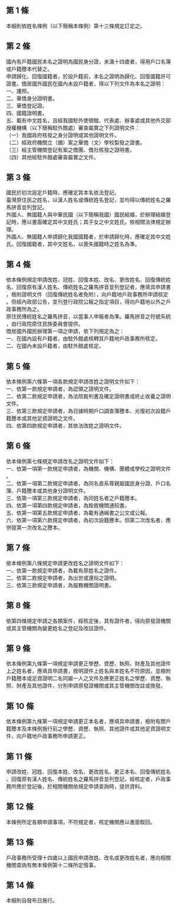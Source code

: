 第 1 條
-------
本細則依姓名條例（以下簡稱本條例）第十三條規定訂定之。

第 2 條
-------
國內有戶籍國民本名之證明為國民身分證，未滿十四歲者，得用戶口名簿  
或戶籍謄本代替之。  
申請歸化、回復國籍者，於設戶籍前，本名之證明為歸化、回復國籍許可  
證書。僑居國外國民在國內未設戶籍者，得以下列文件為本名之證明：  
一、護照。  
二、華僑身分證明書。  
三、華僑登記證。  
四、國籍證明書。  
五、載有中文姓名，且經我國駐外使領館、代表處、辦事處或其他外交部  
    授權機構（以下簡稱駐外館處）審查屬實之下列證明文件：  
（一）我國政府核發之身分證明或其他證明文件。  
（二）經政府機關立（備）案之華僑（文）學校製發之證書。  
（三）經主管機關登記有案之僑團、僑社核發之證明書。  
（四）其他經駐外館處審查屬實之文件。

第 3 條
-------
國民於初次設定戶籍時，應確定其本名依法登記。  
臺灣原住民之姓名，以漢人姓名或傳統姓名登記，並均得以傳統姓名之羅  
馬拼音並列登記。  
外國人、無國籍人與中華民國（以下簡稱我國）國民結婚，於辦理結婚登  
記時，應以書面確定其中文姓氏；其子女之中文姓氏，依相關法律規定辦  
理。  
外國人、無國籍人申請歸化我國國籍者，於申請歸化時，應確定其中文姓  
氏。回復國籍者，其中文姓名，以喪失國籍時之姓名為準。

第 4 條
-------
依本條例規定申請改姓、冠姓、回復本姓、改名、更改姓名、回復傳統姓  
名、回復原有漢人姓名、傳統姓名之羅馬拼音並列登記者，應填具申請書  
，檢附證明文件（回復傳統姓名者免附），向戶籍地戶政事務所申請核定  
。但經內政部公告，並刊登行政院公報之指定項目，得向戶籍地以外之戶  
政事務所為之。  
原住民傳統姓名之羅馬拼音，以當事人申報者為準。羅馬拼音之符號系統  
，由行政院原住民族委員會提供。  
僑居國外國民辦理第一項之申請，依下列規定為之：  
一、在國內設有戶籍者，由駐外館處核轉其戶籍地戶政事務所核定。  
二、在國內未設戶籍者，由駐外館處核定。

第 5 條
-------
依本條例第六條第一項各款規定申請改姓之證明文件如下：  
一、依第一款規定申請者，為認領之證明文件。  
二、依第二款規定申請者，為法院裁判書及確定證明書或終止收養之證明  
    文件。  
三、依第三款規定申請者，為日據時期戶口調查簿謄本、光復初次設籍戶  
    籍謄本或其他足資證明之文件。  
四、依第四款規定申請者，其依法改姓之證明文件。

第 6 條
-------
依本條例第七條規定申請改名之證明文件如下：  
一、依第一項第一款規定申請者，為機關、機構、團體或學校之證明文件  
    。  
二、依第一項第二款規定申請者，為同名直系尊親屬國民身分證、戶口名  
    簿、戶籍謄本或其他身分證明文件。  
三、依第一項第三款規定申請者，為同姓名者之戶籍謄本。  
四、依第一項第四款規定申請者，為銓敘機關通知書。  
五、依第一項第五款規定申請者，為載有通緝書之公文或公報。  
六、依第一項第六款規定申請者，為初次設籍謄本。但第二次改名者，應  
    併提第一次改名之謄本。

第 7 條
-------
依本條例第八條規定申請更改姓名之證明文件如下：  
一、依第一款規定申請者，為載有原姓名之證件。  
二、依第二款規定申請者，為出世或還俗之證明。  
三、依第三款規定申請者，為服務機關證明書。

第 8 條
-------
依第四條規定申請之各類案件，經核定後，其有證件者，得向原發證機關  
或其主管機關為變更姓名之登記及改註證件。

第 9 條
-------
依本條例第九條第一項規定申請更正學歷、資歷、執照、財產及其他證件  
上之姓名者，應填具申請書，敘明證件上姓名與本姓名不符原因，並檢附  
戶籍謄本或足資證明二名同屬一人之文件及應更正姓名之學歷、資歷、執  
照、財產及其他證件，分別申請原發證機關或其主管機關改註或換發。

第 10 條
--------
依本條例第九條第一項規定申請更正本名者，應填具申請書，檢附有關戶  
籍謄本及本條例施行前之學歷、資歷、執照、其他證件或其他足資證明文  
件，向戶籍地戶政事務所申請更正。

第 11 條
--------
申請改姓、冠姓、回復本姓、改名、更改姓名、更正本名、回復傳統姓名  
、回復原有漢人姓名、傳統姓名之羅馬拼音並列登記，經核定者，戶政事  
務所應於登記後，於相關機關依規定申請查詢時，提供資料。

第 12 條
--------
本條例所定各類申請事項，不符規定者，核定機關應以書面駁回。

第 13 條
--------
戶政事務所受理十四歲以上國民申請改姓、改名或更改姓名者，應向相關  
機關查詢有無本條例第十二條所定情事。

第 14 條
--------
本細則自發布日施行。

